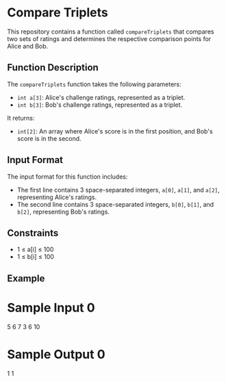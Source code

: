 # Compare Triplets

This repository contains a function called `compareTriplets` that compares two sets of ratings and determines the respective comparison points for Alice and Bob.

## Function Description

The `compareTriplets` function takes the following parameters:

- `int a[3]`: Alice's challenge ratings, represented as a triplet.
- `int b[3]`: Bob's challenge ratings, represented as a triplet.

It returns:

- `int[2]`: An array where Alice's score is in the first position, and Bob's score is in the second.


## Input Format

The input format for this function includes:

- The first line contains 3 space-separated integers, `a[0]`, `a[1]`, and `a[2]`, representing Alice's ratings.
- The second line contains 3 space-separated integers, `b[0]`, `b[1]`, and `b[2]`, representing Bob's ratings.

## Constraints

- 1 ≤ a[i] ≤ 100
- 1 ≤ b[i] ≤ 100

## Example

# Sample Input 0
5 6 7
3 6 10

# Sample Output 0
1 1
 
